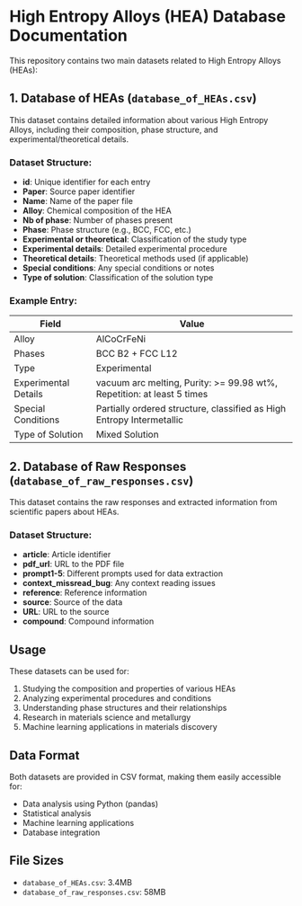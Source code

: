 # High Entropy Alloys (HEA) Database Documentation

This repository contains two main datasets related to High Entropy Alloys (HEAs):

## 1. Database of HEAs (`database_of_HEAs.csv`)

This dataset contains detailed information about various High Entropy Alloys, including their composition, phase structure, and experimental/theoretical details.

### Dataset Structure:
- **id**: Unique identifier for each entry
- **Paper**: Source paper identifier
- **Name**: Name of the paper file
- **Alloy**: Chemical composition of the HEA
- **Nb of phase**: Number of phases present
- **Phase**: Phase structure (e.g., BCC, FCC, etc.)
- **Experimental or theoretical**: Classification of the study type
- **Experimental details**: Detailed experimental procedure
- **Theoretical details**: Theoretical methods used (if applicable)
- **Special conditions**: Any special conditions or notes
- **Type of solution**: Classification of the solution type

### Example Entry:

| Field | Value |
|-------|-------|
| Alloy | AlCoCrFeNi |
| Phases | BCC B2 + FCC L12 |
| Type | Experimental |
| Experimental Details | vacuum arc melting, Purity: >= 99.98 wt%, Repetition: at least 5 times |
| Special Conditions | Partially ordered structure, classified as High Entropy Intermetallic |
| Type of Solution | Mixed Solution |

## 2. Database of Raw Responses (`database_of_raw_responses.csv`)

This dataset contains the raw responses and extracted information from scientific papers about HEAs.

### Dataset Structure:
- **article**: Article identifier
- **pdf_url**: URL to the PDF file
- **prompt1-5**: Different prompts used for data extraction
- **context_missread_bug**: Any context reading issues
- **reference**: Reference information
- **source**: Source of the data
- **URL**: URL to the source
- **compound**: Compound information

## Usage

These datasets can be used for:
1. Studying the composition and properties of various HEAs
2. Analyzing experimental procedures and conditions
3. Understanding phase structures and their relationships
4. Research in materials science and metallurgy
5. Machine learning applications in materials discovery

## Data Format

Both datasets are provided in CSV format, making them easily accessible for:
- Data analysis using Python (pandas)
- Statistical analysis
- Machine learning applications
- Database integration

## File Sizes
- `database_of_HEAs.csv`: 3.4MB
- `database_of_raw_responses.csv`: 58MB
